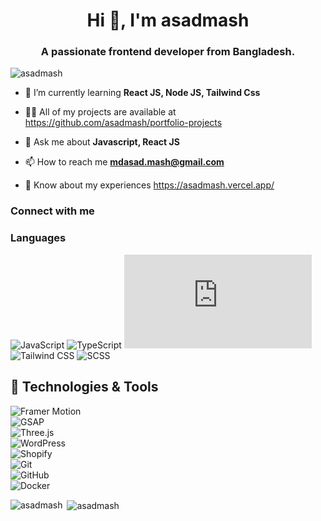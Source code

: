 <h1 align="center">Hi 👋, I'm asadmash</h1>
<h3 align="center">A passionate frontend developer from Bangladesh.</h3>

<p align="left"> <img src="https://komarev.com/ghpvc/?username=asadmash&label=Profile%20views&color=0e75b6&style=flat" alt="asadmash" /> </p>

- 🌱 I’m currently learning **React JS, Node JS, Tailwind Css**

- 👨‍💻 All of my projects are available at https://github.com/asadmash/portfolio-projects

- 💬 Ask me about **Javascript, React JS**

- 📫 How to reach me **mdasad.mash@gmail.com**

- 📄 Know about my experiences https://asadmash.vercel.app/

### Connect with me


### Languages

![JavaScript](https://img.shields.io/badge/|-JavaScript-yellow?&logo=JavaScript)
![TypeScript](https://img.shields.io/badge/|-TypeScript-blue?&logo=TypeScript)
![NextJS](https://img.shields.io/badge/|-Next.JS-000?&logo=Next.js)
![Tailwind CSS](https://img.shields.io/badge/|-Tailwind.cSS-teal?&logo=tailwindcss)
![SCSS](https://img.shields.io/badge/|-SCSS-pink?&logo=sass)


## 🚀 Technologies & Tools  
![Framer Motion](https://img.shields.io/badge/Framer%20Motion-%23FF0080.svg?style=for-the-badge&logo=framer&logoColor=white)  
![GSAP](https://img.shields.io/badge/GSAP-%2388CE02.svg?style=for-the-badge&logo=greensock&logoColor=white)  
![Three.js](https://img.shields.io/badge/Three.js-%23000000.svg?style=for-the-badge&logo=three.js&logoColor=white)   
![WordPress](https://img.shields.io/badge/WordPress-%23117AC9.svg?style=for-the-badge&logo=wordpress&logoColor=white)  
![Shopify](https://img.shields.io/badge/Shopify-%237AB55C.svg?style=for-the-badge&logo=shopify&logoColor=white)  
![Git](https://img.shields.io/badge/Git-%23F05033.svg?style=for-the-badge&logo=git&logoColor=white)  
![GitHub](https://img.shields.io/badge/GitHub-%23181717.svg?style=for-the-badge&logo=github&logoColor=white)  
![Docker](https://img.shields.io/badge/Docker-%230086ED.svg?style=for-the-badge&logo=docker&logoColor=white)  


<p><img align="left" src="https://github-readme-stats.vercel.app/api/top-langs?username=asadmash&show_icons=true&locale=en&layout=compact" alt="asadmash" /></p>

<p>&nbsp;<img align="center" src="https://github-readme-stats.vercel.app/api?username=asadmash&show_icons=true&locale=en" alt="asadmash" /></p>

<!-- <p><img align="center" src="https://github-readme-streak-stats.herokuapp.com/?user=asadmash&" alt="asadmash" /></p> -->

